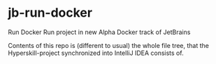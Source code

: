 # jb-run-docker
Run Docker Run project in new Alpha Docker track of JetBrains

Contents of this repo is (different to usual) the whole file tree, that the Hyperskill-project synchronized into IntelliJ IDEA consists of.

